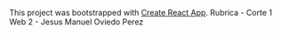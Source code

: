 This project was bootstrapped with [Create React App](https://github.com/facebook/create-react-app).
Rubrica - Corte 1 Web 2 - Jesus Manuel Oviedo Perez
